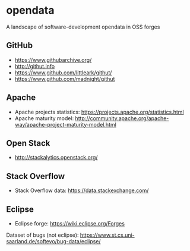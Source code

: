 
# opendata

A landscape of software-development opendata in OSS forges


## GitHub 

* https://www.githubarchive.org/
* http://githut.info
* https://www.github.com/littleark/githut/
* https://www.github.com/madnight/githut

## Apache

* Apache projects statistics: https://projects.apache.org/statistics.html
* Apache maturity model: http://community.apache.org/apache-way/apache-project-maturity-model.html

## Open Stack

* http://stackalytics.openstack.org/

## Stack Overflow

* Stack Overflow data: https://data.stackexchange.com/

## Eclipse

* Eclipse forge: https://wiki.eclipse.org/Forges

Dataset of bugs (not eclipse): https://www.st.cs.uni-saarland.de/softevo/bug-data/eclipse/

